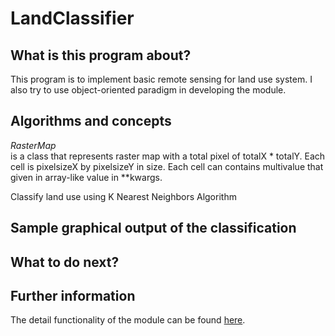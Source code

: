 # LandClassifier

## What is this program about?
This program is to implement basic remote sensing for land use system.
I also try to use object-oriented paradigm in developing the module.


## Algorithms and concepts
*RasterMap*<br>
is a class that represents raster map with a total pixel of totalX * totalY. Each cell is pixelsizeX by pixelsizeY in size. Each cell can contains multivalue that given in array-like value in **kwargs.


Classify land use using K Nearest Neighbors Algorithm


## Sample graphical output of the classification

## What to do next?

## Further information
The detail functionality of the module can be found <a href= "https://sanlocoz.github.io/LandClassifier/"> here</a>.

